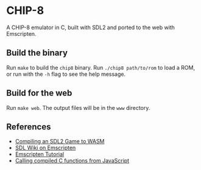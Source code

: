 # CHIP-8

A CHIP-8 emulator in C, built with SDL2 and ported to the web with Emscripten.

## Build the binary

Run `make` to build the `chip8` binary. Run `./chip8 path/to/rom` to load a
ROM, or run with the `-h` flag to see the help message.

## Build for the web

Run `make web`. The output files will be in the `www` directory.

## References

- [Compiling an SDL2 Game to WASM](https://dev.to/mattconn/compiling-an-sdl2-game-to-wasm-42fj)
- [SDL Wiki on Emscripten](https://wiki.libsdl.org/SDL2/README/emscripten)
- [Emscripten Tutorial](https://emscripten.org/docs/getting_started/Tutorial.html)
- [Calling compiled C functions from JavaScript](https://emscripten.org/docs/porting/connecting_cpp_and_javascript/Interacting-with-code.html#interacting-with-code-ccall-cwrap)
